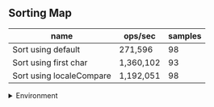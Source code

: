 ## Sorting Map

|name|ops/sec|samples|
|-|-|-|
|Sort using default|271,596|98|
|Sort using first char|1,360,102|93|
|Sort using localeCompare|1,192,051|98|


<details>
<summary>Environment</summary>

* __Machine:__ linux x64 | 4 vCPUs | 7.6GB Mem
* __Run:__ Tue Nov 07 2023 23:01:42 GMT+0000 (Coordinated Universal Time)
</details>

<!--
{"environment":{"platform":"linux","arch":"x64","cpus":4,"totalMemory":7.6085662841796875},"benchmarks":[{"name":"Sort using default","opsSec":271595.87189333554,"samples":5},{"name":"Sort using first char","opsSec":1360102.3642922905,"samples":5},{"name":"Sort using localeCompare","opsSec":1192050.6537479616,"samples":7}]}-->
